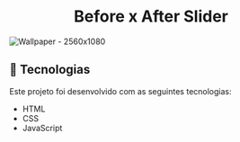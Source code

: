 <h1 align="center"> Before x After Slider </h1>

![Wallpaper - 2560x1080](https://i.ibb.co/GtQ5mfC/Captura-de-Tela-60.png)


## 🚀 Tecnologias

Este projeto foi desenvolvido com as seguintes tecnologias:

- HTML
- CSS
- JavaScript
